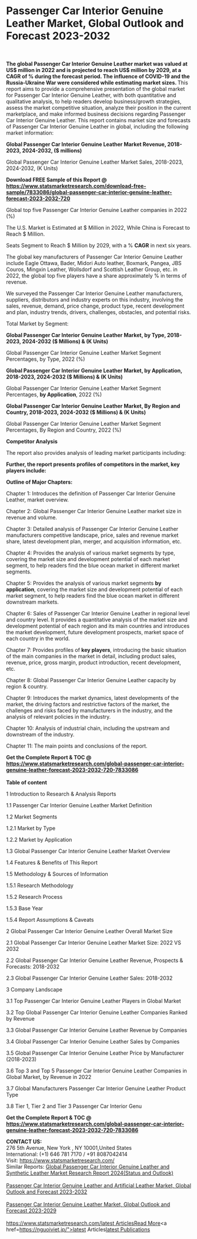 <h1>Passenger Car Interior Genuine Leather Market, Global Outlook and Forecast 2023-2032</h1><br/><p><strong>The global Passenger Car Interior Genuine Leather market was valued at US$ million in 2022 and is projected to reach US$ million by 2029, at a <strong>CAGR</strong> of % during the forecast period. The influence of COVID-19 and the Russia-Ukraine War were considered while estimating market sizes. </strong>This report aims to provide a comprehensive presentation of the global market for Passenger Car Interior Genuine Leather, with both quantitative and qualitative analysis, to help readers develop business/growth strategies, assess the market competitive situation, analyze their position in the current marketplace, and make informed business decisions regarding Passenger Car Interior Genuine Leather. This report contains market size and forecasts of Passenger Car Interior Genuine Leather in global, including the following market information:</p><p><strong>Global Passenger Car Interior Genuine Leather Market Revenue, 2018-2023, 2024-2032, ($ millions)</strong></p><p>Global Passenger Car Interior Genuine Leather Market Sales, 2018-2023, 2024-2032, (K Units)</p><p><strong>Download FREE Sample of this Report @ <a href="https://www.statsmarketresearch.com/download-free-sample/7833086/global-passenger-car-interior-genuine-leather-forecast-2023-2032-720">https://www.statsmarketresearch.com/download-free-sample/7833086/global-passenger-car-interior-genuine-leather-forecast-2023-2032-720</a></strong></p><p>Global top five Passenger Car Interior Genuine Leather companies in 2022 (%)</p><p>The U.S. Market is Estimated at $ Million in 2022, While China is Forecast to Reach $ Million.</p><p>Seats Segment to Reach $ Million by 2029, with a % <strong>CAGR</strong> in next six years.</p><p>The global key manufacturers of Passenger Car Interior Genuine Leather include Eagle Ottawa, Bader, Midori Auto leather, Boxmark, Pangea, JBS Couros, Mingxin Leather, Wollsdorf and Scottish Leather Group, etc. in 2022, the global top five players have a share approximately % in terms of revenue.</p><p>We surveyed the Passenger Car Interior Genuine Leather manufacturers, suppliers, distributors and industry experts on this industry, involving the sales, revenue, demand, price change, product type, recent development and plan, industry trends, drivers, challenges, obstacles, and potential risks.</p><p>Total Market by Segment:</p><p><strong>Global Passenger Car Interior Genuine Leather Market, by Type, 2018-2023, 2024-2032 ($ Millions) & (K Units)</strong></p><p>Global Passenger Car Interior Genuine Leather Market Segment Percentages, by Type, 2022 (%)</p><p><strong>Global Passenger Car Interior Genuine Leather Market, <strong>by Application</strong>, 2018-2023, 2024-2032 ($ Millions) & (K Units)</strong></p><p>Global Passenger Car Interior Genuine Leather Market Segment Percentages, <strong>by Application</strong>, 2022 (%)</p><p><strong>Global Passenger Car Interior Genuine Leather Market, By Region and Country, 2018-2023, 2024-2032 ($ Millions) & (K Units)</strong></p><p>Global Passenger Car Interior Genuine Leather Market Segment Percentages, By Region and Country, 2022 (%)</p><p><strong>Competitor Analysis</strong></p><p>The report also provides analysis of leading market participants including:</p><p><strong>Further, the report presents profiles of competitors in the market, <strong>key players</strong> include:</strong></p><p><strong>Outline of Major Chapters:</strong></p><p>Chapter 1: Introduces the definition of Passenger Car Interior Genuine Leather, market overview.</p><p>Chapter 2: Global Passenger Car Interior Genuine Leather market size in revenue and volume.</p><p>Chapter 3: Detailed analysis of Passenger Car Interior Genuine Leather manufacturers competitive landscape, price, sales and revenue market share, latest development plan, merger, and acquisition information, etc.</p><p>Chapter 4: Provides the analysis of various market segments by type, covering the market size and development potential of each market segment, to help readers find the blue ocean market in different market segments.</p><p>Chapter 5: Provides the analysis of various market segments <strong>by application</strong>, covering the market size and development potential of each market segment, to help readers find the blue ocean market in different downstream markets.</p><p>Chapter 6: Sales of Passenger Car Interior Genuine Leather in regional level and country level. It provides a quantitative analysis of the market size and development potential of each region and its main countries and introduces the market development, future development prospects, market space of each country in the world.</p><p>Chapter 7: Provides profiles of <strong>key players</strong>, introducing the basic situation of the main companies in the market in detail, including product sales, revenue, price, gross margin, product introduction, recent development, etc.</p><p>Chapter 8: Global Passenger Car Interior Genuine Leather capacity by region & country.</p><p>Chapter 9: Introduces the market dynamics, latest developments of the market, the driving factors and restrictive factors of the market, the challenges and risks faced by manufacturers in the industry, and the analysis of relevant policies in the industry.</p><p>Chapter 10: Analysis of industrial chain, including the upstream and downstream of the industry.</p><p>Chapter 11: The main points and conclusions of the report.</p><div><b>Get the Complete Report & TOC @ <a href="https://www.statsmarketresearch.com/global-passenger-car-interior-genuine-leather-forecast-2023-2032-720-7833086">https://www.statsmarketresearch.com/global-passenger-car-interior-genuine-leather-forecast-2023-2032-720-7833086</a></b></div><br><b>Table of content</b><p>1 Introduction to Research & Analysis Reports<br />
 
  1.1 Passenger Car Interior Genuine Leather Market Definition<br />
 
  1.2 Market Segments<br />
 
  1.2.1 Market by Type<br />
 
  1.2.2 Market by Application<br />
 
  1.3 Global Passenger Car Interior Genuine Leather Market Overview<br />
 
  1.4 Features & Benefits of This Report<br />
 
  1.5 Methodology & Sources of Information<br />
 
  1.5.1 Research Methodology<br />
 
  1.5.2 Research Process<br />
 
  1.5.3 Base Year<br />
 
  1.5.4 Report Assumptions & Caveats<br />
 
 2 Global Passenger Car Interior Genuine Leather Overall Market Size<br />
 
  2.1 Global Passenger Car Interior Genuine Leather Market Size: 2022 VS 2032<br />
 
  2.2 Global Passenger Car Interior Genuine Leather Revenue, Prospects & Forecasts: 2018-2032<br />
 
  2.3 Global Passenger Car Interior Genuine Leather Sales: 2018-2032<br />
 
 3 Company Landscape<br />
 
  3.1 Top Passenger Car Interior Genuine Leather Players in Global Market<br />
 
  3.2 Top Global Passenger Car Interior Genuine Leather Companies Ranked by Revenue<br />
 
  3.3 Global Passenger Car Interior Genuine Leather Revenue by Companies<br />
 
  3.4 Global Passenger Car Interior Genuine Leather Sales by Companies<br />
 
  3.5 Global Passenger Car Interior Genuine Leather Price by Manufacturer (2018-2023)<br />
 
  3.6 Top 3 and Top 5 Passenger Car Interior Genuine Leather Companies in Global Market, by Revenue in 2022<br />
 
  3.7 Global Manufacturers Passenger Car Interior Genuine Leather Product Type<br />
 
  3.8 Tier 1, Tier 2 and Tier 3 Passenger Car Interior Genu<br><div><b>Get the Complete Report & TOC @ <a href="https://www.statsmarketresearch.com/global-passenger-car-interior-genuine-leather-forecast-2023-2032-720-7833086">https://www.statsmarketresearch.com/global-passenger-car-interior-genuine-leather-forecast-2023-2032-720-7833086</a></b></div></p> <b>CONTACT US:</b><br>276 5th Avenue, New York , NY 10001,United States<br>International: (+1) 646 781 7170 / +91 8087042414<br>Visit: <a href="https://www.statsmarketresearch.com/">https://www.statsmarketresearch.com/</a><br>Similar Reports: <a href="https://www.statsmarketresearch.com/global-passenger-car-interior-genuine-leather-forecast-2023-2032-720-7833086">Global Passenger Car Interior Genuine Leather and Synthetic Leather Market Research Report 2024(Status and Outlook)</a><br/><br/><a href="https://www.statsmarketresearch.com/global-passenger-car-interior-genuine-leather-forecast-2023-2032-720-7833086">Passenger Car Interior Genuine Leather and Artificial Leather Market, Global Outlook and Forecast 2023-2032</a><br/><br/><a href="https://www.statsmarketresearch.com/global-passenger-car-interior-genuine-leather-forecast-2023-2032-720-7833086">Passenger Car Interior Genuine Leather Market, Global Outlook and Forecast 2023-2029</a><br/><br/><a href="https://gyeongbokgung.com">https://www.statsmarketresearch.com/</a><a href="https://hallyeomaritime.com">latest Articles</a><a href="https://jingwansa.com">Read More</a><a href=https://nguoiviet.jp/">latest Articles</a><a href="https://www.intelmarketresearch.com/">latest Publications</a>